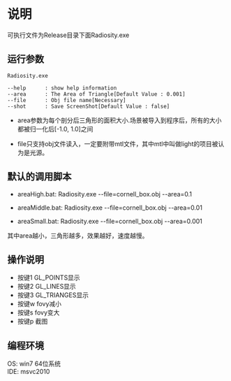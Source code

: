 # 说明

可执行文件为Release目录下面Radiosity.exe

## 运行参数

    Radiosity.exe
    
    --help      : show help information
    --area      : The Area of Triangle[Default Value : 0.001]
    --file      : Obj file name[Necessary]
    --shot      : Save ScreenShot[Default Value : false]

*   area参数为每个剖分后三角形的面积大小.场景被导入到程序后，所有的大小都被归一化后[-1.0, 1.0]之间

*   file只支持obj文件读入，一定要附带mtl文件，其中mtl中叫做light的项目被认为是光源。

## 默认的调用脚本

*   areaHigh.bat:
Radiosity.exe --file=cornell_box.obj --area=0.1

*   areaMiddle.bat:
Radiosity.exe --file=cornell_box.obj --area=0.01

*   areaSmall.bat:
Radiosity.exe --file=cornell_box.obj --area=0.001

其中area越小，三角形越多，效果越好，速度越慢。

## 操作说明

   *    按键1    GL_POINTS显示 
   *    按键2    GL_LINES显示
   *    按键3    GL_TRIANGES显示
   *    按键w    fovy减小
   *    按键s    fovy变大
   *    按键p    截图

## 编程环境

   OS: win7 64位系统   
   IDE: msvc2010 
